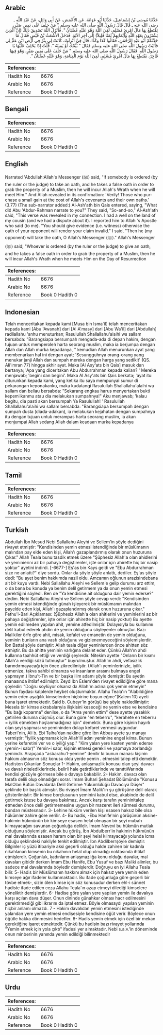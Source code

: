 ## Arabic


<div dir="rtl" lang="ar" style={{fontSize:'larger',backgroundColor:'#f8f9fa',padding:20}}>
حَدَّثَنَا مُوسَى بْنُ إِسْمَاعِيلَ، حَدَّثَنَا أَبُو عَوَانَةَ، عَنِ الأَعْمَشِ، عَنْ أَبِي وَائِلٍ، عَنْ عَبْدِ اللَّهِ ـ رضى الله عنه ـ قَالَ قَالَ رَسُولُ اللَّهِ صلى الله عليه وسلم ‏"‏ مَنْ حَلَفَ عَلَى يَمِينِ صَبْرٍ، يَقْتَطِعُ بِهَا مَالَ امْرِئٍ مُسْلِمٍ، لَقِيَ اللَّهَ وَهْوَ عَلَيْهِ غَضْبَانُ ‏"‏‏.‏ فَأَنْزَلَ اللَّهُ تَصْدِيقَ ذَلِكَ ‏(‏إِنَّ الَّذِينَ يَشْتَرُونَ بِعَهْدِ اللَّهِ وَأَيْمَانِهِمْ ثَمَنًا قَلِيلاً‏)‏ إِلَى آخِرِ الآيَةِ‏.‏ فَدَخَلَ الأَشْعَثُ بْنُ قَيْسٍ فَقَالَ مَا حَدَّثَكُمْ أَبُو عَبْدِ الرَّحْمَنِ، فَقَالُوا كَذَا وَكَذَا‏.‏ قَالَ فِيَّ أُنْزِلَتْ، كَانَتْ لِي بِئْرٌ فِي أَرْضِ ابْنِ عَمٍّ لِي فَأَتَيْتُ رَسُولَ اللَّهِ صلى الله عليه وسلم فَقَالَ ‏"‏ بَيِّنَتُكَ أَوْ يَمِينُهُ ‏"‏‏.‏ قُلْتُ إِذًا يَحْلِفُ عَلَيْهَا يَا رَسُولَ اللَّهِ‏.‏ فَقَالَ رَسُولُ اللَّهِ صلى الله عليه وسلم ‏"‏ مَنْ حَلَفَ عَلَى يَمِينِ صَبْرٍ، وَهْوَ فِيهَا فَاجِرٌ، يَقْتَطِعُ بِهَا مَالَ امْرِئٍ مُسْلِمٍ، لَقِيَ اللَّهَ يَوْمَ الْقِيَامَةِ، وَهْوَ عَلَيْهِ غَضْبَانُ ‏"‏‏.‏
</div>
<div style={{backgroundColor:'#f8f9fa',padding:20, marginBottom: 10}}><table> <thead> <tr> <th>References:</th> <th></th> </tr> </thead> <tbody><tr><td>Hadith No</td><td>6676</td></tr><tr><td>Arabic No</td><td>6676</td></tr><tr><td>Reference</td><td>Book 0 Hadith 0</td></tr></tbody></table></div>

## Bengali


<div dir="ltr" lang="bn" style={{fontSize:'larger',backgroundColor:'#f8f9fa',padding:20}}>

</div>
<div style={{backgroundColor:'#f8f9fa',padding:20, marginBottom: 10}}><table> <thead> <tr> <th>References:</th> <th></th> </tr> </thead> <tbody><tr><td>Hadith No</td><td>6676</td></tr><tr><td>Arabic No</td><td>6676</td></tr><tr><td>Reference</td><td>Book 0 Hadith 0</td></tr></tbody></table></div>

## English


<div dir="ltr" lang="en" style={{fontSize:'larger',backgroundColor:'#f8f9fa',padding:20}}>
Narrated 'Abdullah:Allah's Messenger (ﷺ) said, "If somebody is ordered (by the ruler or the judge) to take an oath, and he takes a false oath in order to grab the property of a Muslim, then he will incur Allah's Wrath when he will meet Him." And Allah revealed in its confirmation: 'Verily! Those who purchase a small gain at the cost of Allah's covenants and their own oaths.' (3.77) (The sub-narrator added:) Al-Ash'ath bin Qais entered, saying, "What did Abu 'Abdur-Rahman narrate to you?" They said, "So-and-so," Al-Ash'ath said, "This verse was revealed in my connection. I had a well on the land of my cousin (and we had a dispute about it). I reported him to Allah 's Apostle who said (to me). "You should give evidence (i.e. witness) otherwise the oath of your opponent will render your claim invalid." I said, "Then he (my opponent) will take the oath, O Allah's Messenger (ﷺ)." Allah's Messenger (ﷺ) said, "Whoever is ordered (by the ruler or the judge) to give an oath, and he takes a false oath in order to grab the property of a Muslim, then he will incur Allah's Wrath when he meets Him on the Day of Resurrection
</div>
<div style={{backgroundColor:'#f8f9fa',padding:20, marginBottom: 10}}><table> <thead> <tr> <th>References:</th> <th></th> </tr> </thead> <tbody><tr><td>Hadith No</td><td>6676</td></tr><tr><td>Arabic No</td><td>6676</td></tr><tr><td>Reference</td><td>Book 0 Hadith 0</td></tr></tbody></table></div>

## Indonesian


<div dir="ltr" lang="id" style={{fontSize:'larger',backgroundColor:'#f8f9fa',padding:20}}>
Telah menceritakan kepada kami [Musa bin Isma'il] telah menceritakan kepada kami [Abu 'Awanah] dari [Al A'masy] dari [Abu Wa'il] dari [Abdullah] radliallahu 'anhu menuturkan; Rasulullah Shallallahu'alaihi wa sallam bersabda: "Barangsiapa bersumpah mengada-ada di depan hakim, dengan tujuan untuk memperoleh harta seorang muslim, maka ia berjumpa dengan Allah dan Allah murka kepadanya, " kemudian Allah menurunkan ayat yang membenarkan hal ini dengan ayat; 'Sesungguhnya orang-orang yang menukar janji Allah dan sumpah mereka dengan harga yang sedikit' (QS. Ali'imran 77) hingga akhir ayat. Maka [Al Asy'ats bin Qais] masuk dan bertanya; 'Apa yang diceritakan Abu Abdurrahman kepada kalian? ' Mereka menjawab; 'begini dan begini'. Maka Al Asy'ats bin Qais berkata; 'ayat itu diturunkan kepada kami, yang ketika itu saya mempunyai sumur di pekarangan keponakanku, maka kudatangi Rasulullah Shallallahu'alaihi wa sallam dan beliau bersabda: "Sekarang engkau harus menyertakan bukti kepemiikanmu atau dia melakukan sumpahnya!" Aku menjawab; 'kalau begitu, dia pasti akan bersumpah Ya Rasulullah! ' Rasulullah Shallallahu'alaihi wa sallam bersabda: "Barangsiapa bersumpah dengan sumpah dusta (diada-adakan), ia melakukan kejahatan dengan sumpahnya itu dengan tujuan untuk merampas harta seorang muslim, ia akan menjumpai Allah sedang Allah dalam keadaan murka kepadanya
</div>
<div style={{backgroundColor:'#f8f9fa',padding:20, marginBottom: 10}}><table> <thead> <tr> <th>References:</th> <th></th> </tr> </thead> <tbody><tr><td>Hadith No</td><td>6676</td></tr><tr><td>Arabic No</td><td>6676</td></tr><tr><td>Reference</td><td>Book 0 Hadith 0</td></tr></tbody></table></div>

## Tamil


<div dir="ltr" lang="ta" style={{fontSize:'larger',backgroundColor:'#f8f9fa',padding:20}}>

</div>
<div style={{backgroundColor:'#f8f9fa',padding:20, marginBottom: 10}}><table> <thead> <tr> <th>References:</th> <th></th> </tr> </thead> <tbody><tr><td>Hadith No</td><td>6676</td></tr><tr><td>Arabic No</td><td>6676</td></tr><tr><td>Reference</td><td>Book 0 Hadith 0</td></tr></tbody></table></div>

## Turkish


<div dir="ltr" lang="tr" style={{fontSize:'larger',backgroundColor:'#f8f9fa',padding:20}}>
Abdullah İbn Mesud Nebi Sallallahu Aleyhi ve Sellem'in şöyle dediğini rivayet etmiştir: "Kendisinden yemin etmesi istendiğinde bir müslümanın malından pay elde eden kişi, Allah'ı gazaplandırmış olarak onun huzuruna Çıkar." Allah Teala bunu tasdik etmek üzere "Şüphesiz Allah'a olan ahidlerini ve yeminierini az bir pahaya değiştirenler, işte onlar için ahirette hiç bir nasip yoktur" ayetini indirdi. [-6677-] Eş'as bin Kays geldi ve "Ebu Abdurrahman size ne anlattı?" diye sordu. Onlar da şöyle şöyle anlattı, dediler. Eş'as şöyle dedi: "Bu ayet benim hakkımda nazil oldu. Amcamın oğlunun arazisindebana ait bir kuyu vardı. Nebi Sallallahu Aleyhi ve Sellem'e gelip durumu arz ettim, o da bana bu konuda ya benim delil getirmem ya da onun yemin etmesi gerektiğini söyledi. Ben de "Ya kendisine ait olduğuna dair yemin ederse?" dedim. Nebi Sallallahu Aleyhi ve Sellem şöyle cevap verdi: "Kendisinden yemin etmesi istendiğinde günah işleyerek bir müslümanın malından payelde eden kişi, Allah'ı gazaplandırmış olarak onun huzuruna çıkar." Fethu'l-Bari Açıklaması: (Şüphesiz Allah'a olan ahitlerini ve yeminlerini az bir pahaya değiştirenler, işte onlar için ahirette hiç bir nasip yoktur) Bu ayette yemin edilmeden yapılan ahit, yemine atfedilmiştir. Dolayısıyla bu kullanımı delil kabul ederek ahdin de yemin olduğunu söyleyenler olmuştur. Bazı Malikiler örfe göre ahit, misak, kefalet ve emanetin de yemin olduğunu, yeminin bunların ana vasfı olduğunu ve gizlenemeyeceğini söylemişlerdir. İbn Battal şöyle demiştir: Allah teala diğer yeminlerden önce ahitten söz etmiştir. Bu da ahitte yeminin varlığına delalet eder. Çünkü Allah'ın ahdi kullarına taahhüt ettiği ve verdiği şeylerdir. Nitekim ayette "Onların bir kısmı Allah'a verdiği sözü tutmuştur" buyrulmuştur. Allah'ın ahdi, vefasızlık barındırmayacağı için önce zikredilmiştir. (Allah'ı yeminlerinizle, iyilik etmenize, takva sahibi olmanıza ve insanların arasını bulmaya engel yapmayın.) İbnu't-Tin ve bir başka ilim adamı şöyle demiştir: Bu ayetin manasında ihtilaf edilmiştir. Zeyd İbn Eslem'den rivayet edildiğine göre mana şöyledir: "Doğru söylüyor olsanız da Allah'm adına çok yemin etmeyin" Bunun faydası kalplerde heybet oluşturmaktır. Allahu Teala'ın "Alabildiğine yemin eden aşağılık kimselerden hiçbirine boyun eğme"(Kalem 10) ayeti buna işaret etmektedir. Said b. Cubeyr'in görüşü ise şöyle nakledilmiştir: Mesela bir kimse akrabalarıyla ilişkisini keseceği ne yemin etse ve kendisine "Bu bağı koparma" denilse, o da "Ama yemin ettim" dese ayette yasaklık getirilen duruma düşmüş olur. Buna göre "en teberru", "kerahete en teberru = iyilik etmekten hoşlanmadığınız için" demektir. Buna göre kişinin hayırlı olan şeyi yapması ve yemininden dolayı kefaret vermesi uygundur. Taberl'nin, Ali b. Ebi Talha'dan nakline göre İbn Abbas ayete şu manayı vermiştir: "İyilik yapmamak için Allah'lIl adını yeminine engel kılma. Bunun yerine kefaretini ver ve o iyiliği yap." "Kim yalan yere kasten yemin ederse (yemin-i sabr)" Yemin-i sabr, kişinin etmesi gerekli ve yapmaya zorlandığı yemindir. Arapçada "asbarahu'l-yemine" denilir ki bunun manası kişinin hakkını almasının söz konusu oldu yerde yemin . etmesini talep etti demektir. Hadisten Çıkarılan Sonuçlar 1- Hakim, anlaşmazlık konusu olan şeyi davacı ve davalı nitelediklerirıcie, belirli hale getirdiklerinde ve tanıttıWarında kendisi gözüyle görmese bile o davaya bakabilir. 2- Hakim, davacı olan tarafa delili olup olmadığını sorar. İmam Buhari Şehadat Bölümünde "Konusu MalOlan Bütün Davalarda Delil Getirme Yükümlülüğü Davacıya Düşer" şeklinde bir başlık atmıştır. Bu rivayet İmam Malik'in şu görüşüne delil olarak gösterilmiştir: Bir kimse borçlusunun yeminini kabul etse, akabinde de delil getirmek istese bu davaya bakılmaz. Ancak karşı tarafın yemininitalep etmeden önce delil getirmemesine uygun bir mazeret ileri sürmesi durumu, bundan müstesnadır. 3- Lehine hüküm verilen kişi esasen haksız bile olsa hükümler zahire göre verilir. 4- Bu hadis, -Ebu Hanife'nin görüşünün aksine- hakimin hükmünün bir kimseye esasen helal olmayan bir şeyi mubah kılmayacağını savunan çoğunluğa delildir. İmam Nevevi bu hükmün mutlak olduğunu söylemiştir. Ancak bu görüş, İbn Abdulberr'in hakimin hükmünün mal davalarında esasen haram olan bir şeyi helal kılmayacağı yolunda icma olduğu şeklindeki nakliyle tenkit edilmiştir. İbn Abdilberrşöyle demiştir: Bilginler iç yüzü itibariyle aksi geçerli olduğu halde zahiren bir kadınla nikahlanan kimsenin bu nikahının helal olup olmadığı noktasında ihtilaf etmişlerdir. Çoğunluk, kadınların anlaşmazlığa konu olduğu davalar, mal davaları gibidir derken İmam Ebu Hanife, Ebu Yusuf ve bazı Maliki alimler, bu sadece mal davalarında böyledir demişlerdir. Doğruyu en iyi Allahu Teala bilir. 5- Hadis bir Müslümanın hakkını almak için haksız yere yemin eden kimseye ağır ifadeler kullanmaktadır. Bu ifade çoğunluğa göre geçerli bir tövbe etmek-, sizin ölen kimse için söz konusudur derken ehl-i sünnet hadiste ifade edilen ceza Allahu Teala'ın azap etmeyi dilediği kimselere yöneliktir demişlerdir. 6- Hadise göre yalan yere yapılan yemin ile davalıya karşı açılan dava düşer. Onun dininde günahkar olması hacr edilmesini gerektirmediği gibi ikrarını da iptal etmez. Böyle olmasaydı yapılan yeminin hiçbir anlamı olmazdı. 7 - Hakim davalıdan yemin etmesini istediğinde yalandan yere yemin etmesi endişesiyle kendisine öğüt verir. Böylece onun öğütle hakka dönmesini hedefler. 8- Hadis yemin etmek için özel bir mekan gerektiğine işaret etmektedir. Çünkü bu hadisin bazı rivayet yollarında "Yemin etmek için yola çıktı" ifadesi yer almaktadır. Nebi s.a.v.'in döneminde onun minberinin yanında yemin edildiği bilinmektedir
</div>
<div style={{backgroundColor:'#f8f9fa',padding:20, marginBottom: 10}}><table> <thead> <tr> <th>References:</th> <th></th> </tr> </thead> <tbody><tr><td>Hadith No</td><td>6676</td></tr><tr><td>Arabic No</td><td>6676</td></tr><tr><td>Reference</td><td>Book 0 Hadith 0</td></tr></tbody></table></div>

## Urdu


<div dir="rtl" lang="ur" style={{fontSize:'larger',backgroundColor:'#f8f9fa',padding:20}}>

</div>
<div style={{backgroundColor:'#f8f9fa',padding:20, marginBottom: 10}}><table> <thead> <tr> <th>References:</th> <th></th> </tr> </thead> <tbody><tr><td>Hadith No</td><td>6676</td></tr><tr><td>Arabic No</td><td>6676</td></tr><tr><td>Reference</td><td>Book 0 Hadith 0</td></tr></tbody></table></div>
